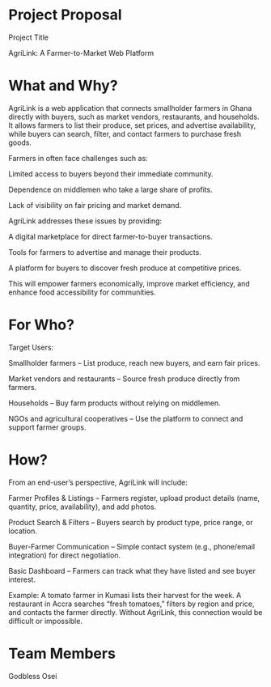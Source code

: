 # Project Proposal

Project Title

AgriLink: A Farmer-to-Market Web Platform

# What and Why?

AgriLink is a web application that connects smallholder farmers in Ghana directly with buyers, such as market vendors, restaurants, and households. It allows farmers to list their produce, set prices, and advertise availability, while buyers can search, filter, and contact farmers to purchase fresh goods.

Farmers in often face challenges such as:

Limited access to buyers beyond their immediate community.

Dependence on middlemen who take a large share of profits.

Lack of visibility on fair pricing and market demand.

AgriLink addresses these issues by providing:

A digital marketplace for direct farmer-to-buyer transactions.

Tools for farmers to advertise and manage their products.

A platform for buyers to discover fresh produce at competitive prices.

This will empower farmers economically, improve market efficiency, and enhance food accessibility for communities.

# For Who?

Target Users:

Smallholder farmers – List produce, reach new buyers, and earn fair prices.

Market vendors and restaurants – Source fresh produce directly from farmers.

Households – Buy farm products without relying on middlemen.

NGOs and agricultural cooperatives – Use the platform to connect and support farmer groups.

# How?

From an end-user’s perspective, AgriLink will include:

Farmer Profiles & Listings – Farmers register, upload product details (name, quantity, price, availability), and add photos.

Product Search & Filters – Buyers search by product type, price range, or location.

Buyer-Farmer Communication – Simple contact system (e.g., phone/email integration) for direct negotiation.

Basic Dashboard – Farmers can track what they have listed and see buyer interest.

Example: A tomato farmer in Kumasi lists their harvest for the week. A restaurant in Accra searches “fresh tomatoes,” filters by region and price, and contacts the farmer directly. Without AgriLink, this connection would be difficult or impossible.


# Team Members

Godbless Osei
